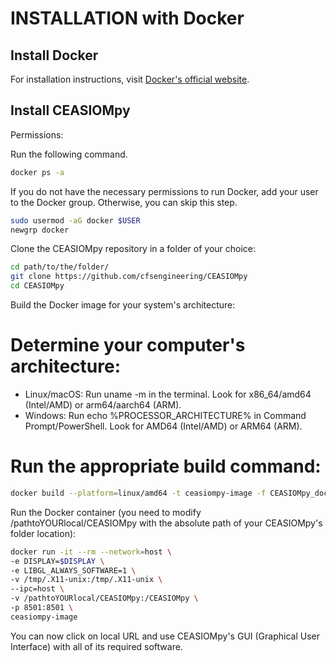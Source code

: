 # INSTALLATION with Docker

## Install Docker

For installation instructions, visit [Docker's official website](https://docs.docker.com/get-started/get-docker/).

## Install CEASIOMpy

Permissions:

Run the following command.

```bash
docker ps -a
```

If you do not have the necessary permissions to run Docker, add your user to the Docker group. Otherwise, you can skip this step.

```bash
sudo usermod -aG docker $USER
newgrp docker
```

Clone the CEASIOMpy repository in a folder of your choice:

```bash
cd path/to/the/folder/
git clone https://github.com/cfsengineering/CEASIOMpy
cd CEASIOMpy
```

Build the Docker image for your system's architecture:

# Determine your computer's architecture:

- Linux/macOS: Run uname -m in the terminal. Look for x86_64/amd64 (Intel/AMD) or arm64/aarch64 (ARM).
- Windows: Run echo %PROCESSOR_ARCHITECTURE% in Command Prompt/PowerShell. Look for AMD64 (Intel/AMD) or ARM64 (ARM).

# Run the appropriate build command:
```bash
docker build --platform=linux/amd64 -t ceasiompy-image -f CEASIOMpy_docker_Installation .
```

Run the Docker container (you need to modify /pathtoYOURlocal/CEASIOMpy with the absolute path of your CEASIOMpy's folder location):

```bash
docker run -it --rm --network=host \
-e DISPLAY=$DISPLAY \
-e LIBGL_ALWAYS_SOFTWARE=1 \
-v /tmp/.X11-unix:/tmp/.X11-unix \
--ipc=host \
-v /pathtoYOURlocal/CEASIOMpy:/CEASIOMpy \
-p 8501:8501 \
ceasiompy-image
```

You can now click on local URL and use CEASIOMpy's GUI (Graphical User Interface) with all of its required software.